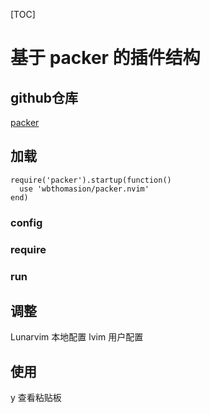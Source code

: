[TOC]

# 基于 packer 的插件结构

## github仓库

[packer](https://github.com/wbthomason/packer.nvim.git)

## 加载

```
require('packer').startup(function()
  use 'wbthomasion/packer.nvim'
end)
```

### config

### require

### run

## 调整

Lunarvim 本地配置
lvim     用户配置

## 使用

<leader>y 查看粘贴板
